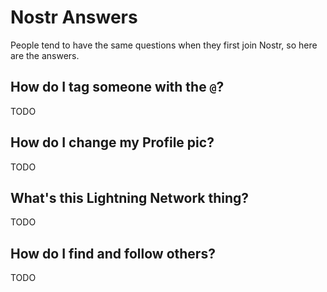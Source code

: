 # Nostr Answers

People tend to have the same questions when they first join Nostr, so here are
the answers.

## How do I tag someone with the `@`?

TODO

## How do I change my Profile pic?

TODO

## What's this Lightning Network thing?

TODO

## How do I find and follow others?

TODO

